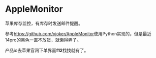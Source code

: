 # AppleMonitor
苹果库存监控，有库存时发送邮件提醒。

参考<https://github.com/xjoker/AppleMonitor>使用Python实现的，但是最近14pro的黑色一直不放货，就懒得弄了。

产品id去苹果官网下单界面**f12**找找就有了。
